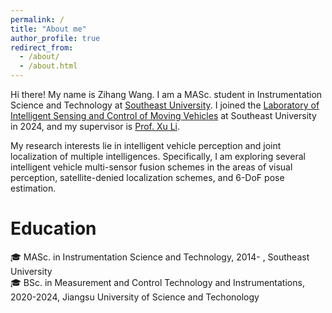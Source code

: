 ```yaml
---
permalink: /
title: "About me"
author_profile: true
redirect_from: 
  - /about/
  - /about.html
---
```


Hi there! My name is Zihang Wang. I am a MASc. student in Instrumentation Science and Technology at [Southeast University](https://www.seu.edu.cn/). I joined the [Laboratory of Intelligent Sensing and Control of Moving Vehicles](https://kjc.seu.edu.cn/jbyjy/31017/list.htm) at Southeast University in 2024, and my supervisor is [Prof. Xu Li](https://ins.seu.edu.cn/lx/list.htm).

My research interests lie in intelligent vehicle perception and joint localization of multiple intelligences. Specifically, I am exploring several intelligent vehicle multi-sensor fusion schemes in the areas of visual perception, satellite-denied localization schemes, and 6-DoF pose estimation.

Education
======
🎓 MASc. in Instrumentation Science and Technology, 2014- , Southeast University\
🎓 BSc. in Measurement and Control Technology and Instrumentations, 2020-2024, Jiangsu University of Science and Techonology
